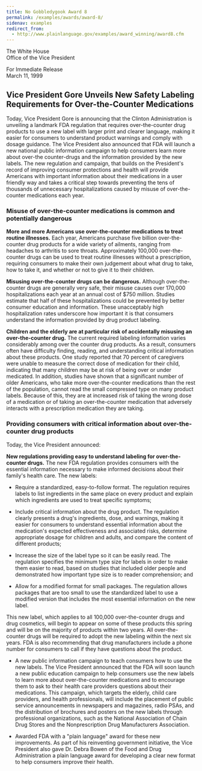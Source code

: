 ```yaml
---
title: No Gobbledygook Award 8
permalink: /examples/awards/award-8/
sidenav: examples
redirect_from:
  - http://www.plainlanguage.gov/examples/award_winning/award8.cfm
---
```


The White House  
Office of the Vice President

For Immediate Release  
March 11, 1999

## Vice President Gore Unveils New Safety Labeling Requirements for Over-the-Counter Medications

Today, Vice President Gore is announcing that the Clinton Administration is unveiling a landmark FDA regulation that requires over-the-counter drug products to use a new label with larger print and clearer language, making it easier for consumers to understand product warnings and comply with dosage guidance. The Vice President also announced that FDA will launch a new national public information campaign to help consumers learn more about over-the counter-drugs and the information provided by the new labels. The new regulation and campaign, that builds on the President's record of improving consumer protections and health will provide Americans with important information about their medications in a user friendly way and takes a critical step towards preventing the tens of thousands of unnecessary hospitalizations caused by misuse of over-the-counter medications each year.

### Misuse of over-the-counter medications is common and potentially dangerous

**More and more Americans use over-the-counter medications to treat routine illnesses.** Each year, Americans purchase five billion over-the-counter drug products for a wide variety of ailments, ranging from headaches to arthritis to sore throats. Approximately 100,000 over-the-counter drugs can be used to treat routine illnesses without a prescription, requiring consumers to make their own judgement about what drug to take, how to take it, and whether or not to give it to their children.

**Misusing over-the-counter drugs can be dangerous.** Although over-the-counter drugs are generally very safe, their misuse causes over 170,000 hospitalizations each year at an annual cost of $750 million. Studies estimate that half of these hospitalizations could be prevented by better consumer education and information. These unacceptably high hospitalization rates underscore how important it is that consumers understand the information provided by drug product labeling.

**Children and the elderly are at particular risk of accidentally misusing an over-the-counter drug.** The current required labeling information varies considerably among over the counter drug products. As a result, consumers often have difficulty finding, reading, and understanding critical information about these products. One study reported that 70 percent of caregivers were unable to measure the correct dose of medication for their child, indicating that many children may be at risk of being over or under medicated. In addition, studies have shown that a significant number of older Americans, who take more over-the-counter medications than the rest of the population, cannot read the small compressed type on many product labels. Because of this, they are at increased risk of taking the wrong dose of a medication or of taking an over-the-counter medication that adversely interacts with a prescription medication they are taking.

### Providing consumers with critical information about over-the-counter drug products

Today, the Vice President announced:

**New regulations providing easy to understand labeling for over-the-counter drugs.** The new FDA regulation provides consumers with the essential information necessary to make informed decisions about their family's health care. The new labels:

- Require a standardized, easy-to-follow format. The regulation requires labels to list ingredients in the same place on every product and explain which ingredients are used to treat specific symptoms;

- Include critical information about the drug product. The regulation clearly presents a drug's ingredients, dose, and warnings, making it easier for consumers to understand essential information about the medication's expected effectiveness and associated risks, determine appropriate dosage for children and adults, and compare the content of different products;

- Increase the size of the label type so it can be easily read. The regulation specifies the minimum type size for labels in order to make them easier to read, based on studies that included older people and demonstrated how important type size is to reader comprehension; and

- Allow for a modified format for small packages. The regulation allows packages that are too small to use the standardized label to use a modified version that includes the most essential information on the new label.

This new label, which applies to all 100,000 over-the-counter drugs and drug cosmetics, will begin to appear on some of these products this spring and will be on the majority of products within two years. All over-the-counter drugs will be required to adopt the new labeling within the next six years. FDA is also recommending that drug manufacturers include a phone number for consumers to call if they have questions about the product.

- A new public information campaign to teach consumers how to use the new labels. The Vice President announced that the FDA will soon launch a new public education campaign to help consumers use the new labels to learn more about over-the-counter medications and to encourage them to ask to their health care providers questions about their medications. This campaign, which targets the elderly, child care providers, and health professionals, will include the placement of public service announcements in newspapers and magazines, radio PSAs, and the distribution of brochures and posters on the new labels through professional organizations, such as the National Association of Chain Drug Stores and the Nonprescription Drug Manufacturers Association.

- Awarded FDA with a "plain language" award for these new improvements. As part of his reinventing government initiative, the Vice President also gave Dr. Debra Bowen of the Food and Drug Administration a plain language award for developing a clear new format to help consumers improve their health.
